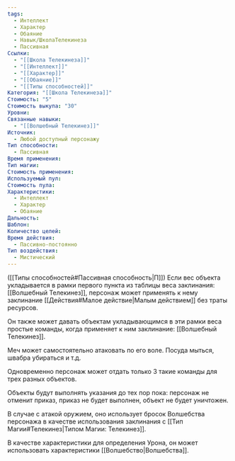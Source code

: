```yaml
---
tags:
  - Интеллект
  - Характер
  - Обаяние
  - Навык/ШколаТелекинеза
  - Пассивная
Ссылки:
  - "[[Школа Телекинеза]]"
  - "[[Интеллект]]"
  - "[[Характер]]"
  - "[[Обаяние]]"
  - "[[Типы способностей]]"
Категория: "[[Школа Телекинеза]]"
Стоимость: "5"
Стоимость выкупа: "30"
Уровни: 
Связанные навыки:
  - "[[Волшебный Телекинез]]"
Источник:
  - Любой доступный персонажу
Тип способности:
  - Пассивная
Время применения: 
Тип магии: 
Стоимость применения: 
Используемый пул: 
Стоимость пула: 
Характеристики:
  - Интеллект
  - Характер
  - Обаяние
Дальность: 
Шаблон: 
Количество целей: 
Время действия:
  - Пассивно-постоянно
Тип воздействия:
  - Мистический
---
```

([[Типы способностей#Пассивная способность|П]]) Если вес объекта укладывается в рамки первого пункта из таблицы веса заклинания: [[Волшебный Телекинез]], персонаж может применять к нему заклинание [[Действия#Малое действие|Малым действием]] без траты ресурсов.

Он также может давать объектам укладывающимся в эти рамки веса простые команды, когда применяет к ним заклинание: [[Волшебный Телекинез]].

Меч может самостоятельно атаковать по его воле. Посуда мыться, швабра убираться и т.д. 

Одновременно персонаж может отдать только 3 такие команды для трех разных объектов. 

Объекты будут выполнять указания до тех пор пока: персонаж не отменит приказ, приказ не будет выполнен, объект не будет уничтожен. 

В случае с атакой оружием, оно использует бросок Волшебства персонажа в качестве использования заклинания с [[Тип Магии#Телекинез|Типом Магии: Телекинез]].

В качестве характеристики для определения Урона, он может использовать характеристики [[Волшебство|Волшебства]]. 